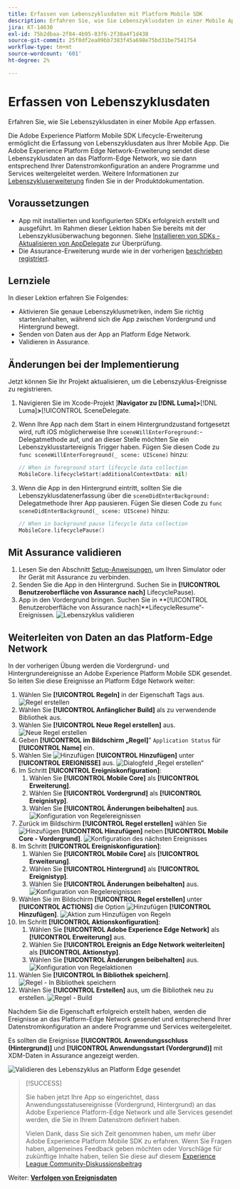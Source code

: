 ```yaml
---
title: Erfassen von Lebenszyklusdaten mit Platform Mobile SDK
description: Erfahren Sie, wie Sie Lebenszyklusdaten in einer Mobile App erfassen.
jira: KT-14630
exl-id: 75b2dbaa-2f84-4b95-83f6-2f38a4f1d438
source-git-commit: 25f0df2ea09bb7383f45a698e75bd31be7541754
workflow-type: tm+mt
source-wordcount: '601'
ht-degree: 2%

---
```


# Erfassen von Lebenszyklusdaten

Erfahren Sie, wie Sie Lebenszyklusdaten in einer Mobile App erfassen.

Die Adobe Experience Platform Mobile SDK Lifecycle-Erweiterung ermöglicht die Erfassung von Lebenszyklusdaten aus Ihrer Mobile App. Die Adobe Experience Platform Edge Network-Erweiterung sendet diese Lebenszyklusdaten an das Platform-Edge Network, wo sie dann entsprechend Ihrer Datenstromkonfiguration an andere Programme und Services weitergeleitet werden. Weitere Informationen zur [Lebenszykluserweiterung](https://developer.adobe.com/client-sdks/documentation/lifecycle-for-edge-network/) finden Sie in der Produktdokumentation.


## Voraussetzungen

* App mit installierten und konfigurierten SDKs erfolgreich erstellt und ausgeführt. Im Rahmen dieser Lektion haben Sie bereits mit der Lebenszyklusüberwachung begonnen. Siehe [Installieren von SDKs - Aktualisieren von AppDelegate](install-sdks.md#update-appdelegate) zur Überprüfung.
* Die Assurance-Erweiterung wurde wie in der vorherigen [ beschrieben registriert](install-sdks.md).

## Lernziele

In dieser Lektion erfahren Sie Folgendes:

<!--
* Add lifecycle field group to the schema.
* -->
* Aktivieren Sie genaue Lebenszyklusmetriken, indem Sie richtig starten/anhalten, während sich die App zwischen Vordergrund und Hintergrund bewegt.
* Senden von Daten aus der App an Platform Edge Network.
* Validieren in Assurance.

<!--
## Add lifecycle field group to schema

The Consumer Experience Event field group you added in the [previous lesson](create-schema.md) already contains the lifecycle fields, so you can skip this step. If you don't use Consumer Experience Event field group in your own app, you can add the lifecycle fields by doing the following:

1. Navigate to the schema interface as described in the [previous lesson](create-schema.md).
1. Open the **Luma Mobile App Event Schema** schema and select **[!UICONTROL Add]** next to Field groups.
    ![select add](assets/lifecycle-add.png)
1. In the search bar, enter "lifecycle".
1. Select the checkbox next to **[!UICONTROL AEP Mobile Lifecycle Details]**.
1. Select **[!UICONTROL Add field groups]**.
    ![add field group](assets/lifecycle-lifecycle-field-group.png)
1. Select **[!UICONTROL Save]**.
    ![save](assets/lifecycle-lifecycle-save.png)
-->

## Änderungen bei der Implementierung

Jetzt können Sie Ihr Projekt aktualisieren, um die Lebenszyklus-Ereignisse zu registrieren.

1. Navigieren Sie im Xcode-Projekt ]**Navigator zu **[!DNL Luma]**>**[!DNL Luma]**>**[!UICONTROL  SceneDelegate.

1. Wenn Ihre App nach dem Start in einem Hintergrundzustand fortgesetzt wird, ruft iOS möglicherweise Ihre `sceneWillEnterForeground:`-Delegatmethode auf, und an dieser Stelle möchten Sie ein Lebenszyklusstartereignis Trigger haben. Fügen Sie diesen Code zu `func sceneWillEnterForeground(_ scene: UIScene)` hinzu:

   ```swift
   // When in foreground start lifecycle data collection
   MobileCore.lifecycleStart(additionalContextData: nil)
   ```

1. Wenn die App in den Hintergrund eintritt, sollten Sie die Lebenszyklusdatenerfassung über die `sceneDidEnterBackground:` Delegatmethode Ihrer App pausieren. Fügen Sie diesen Code zu `func sceneDidEnterBackground(_ scene: UIScene)` hinzu:

   ```swift
   // When in background pause lifecycle data collection
   MobileCore.lifecyclePause()
   ```

## Mit Assurance validieren

1. Lesen Sie den Abschnitt [Setup-Anweisungen](assurance.md#connecting-to-a-session), um Ihren Simulator oder Ihr Gerät mit Assurance zu verbinden.
1. Senden Sie die App in den Hintergrund. Suchen Sie in **[!UICONTROL Benutzeroberfläche von Assurance nach]** LifecyclePause).
1. App in den Vordergrund bringen. Suchen Sie in **[!UICONTROL Benutzeroberfläche von Assurance nach]**LifecycleResume“-Ereignissen.
   ![Lebenszyklus validieren](assets/lifecycle-lifecycle-assurance.png)


## Weiterleiten von Daten an das Platform-Edge Network

In der vorherigen Übung werden die Vordergrund- und Hintergrundereignisse an Adobe Experience Platform Mobile SDK gesendet. So leiten Sie diese Ereignisse an Platform Edge Network weiter:

1. Wählen Sie **[!UICONTROL Regeln]** in der Eigenschaft Tags aus.
   ![Regel erstellen](assets/rule-create.png)
1. Wählen Sie **[!UICONTROL Anfänglicher Build]** als zu verwendende Bibliothek aus.
1. Wählen Sie **[!UICONTROL Neue Regel erstellen]** aus.
   ![Neue Regel erstellen](assets/rules-create-new.png)
1. Geben **[!UICONTROL im Bildschirm „Regel]**&quot; `Application Status` für **[!UICONTROL Name]** ein.
1. Wählen Sie ![Hinzufügen](https://spectrum.adobe.com/static/icons/workflow_18/Smock_AddCircle_18_N.svg) **[!UICONTROL Hinzufügen]** unter **[!UICONTROL EREIGNISSE]** aus.
   ![Dialogfeld „Regel erstellen“](assets/rule-create-name.png)
1. Im Schritt **[!UICONTROL Ereigniskonfiguration]**:
   1. Wählen Sie **[!UICONTROL Mobile Core]** als **[!UICONTROL Erweiterung]**.
   1. Wählen Sie **[!UICONTROL Vordergrund]** als **[!UICONTROL Ereignistyp]**.
   1. Wählen Sie **[!UICONTROL Änderungen beibehalten]** aus.
      ![Konfiguration von Regelereignissen](assets/rule-event-configuration.png)
1. Zurück im Bildschirm **[!UICONTROL Regel erstellen]** wählen Sie ![Hinzufügen](https://spectrum.adobe.com/static/icons/workflow_18/Smock_AddCircle_18_N.svg) **[!UICONTROL Hinzufügen]** neben **[!UICONTROL Mobile Core - Vordergrund]**.
   ![Konfiguration des nächsten Ereignisses](assets/rule-event-configuration-next.png)
1. Im Schritt **[!UICONTROL Ereigniskonfiguration]**:
   1. Wählen Sie **[!UICONTROL Mobile Core]** als **[!UICONTROL Erweiterung]**.
   1. Wählen Sie **[!UICONTROL Hintergrund]** als **[!UICONTROL Ereignistyp]**.
   1. Wählen Sie **[!UICONTROL Änderungen beibehalten]** aus.
      ![Konfiguration von Regelereignissen](assets/rule-event-configuration-background.png)
1. Wählen Sie im Bildschirm **[!UICONTROL Regel erstellen]** unter **[!UICONTROL ACTIONS]** die Option ![Hinzufügen](https://spectrum.adobe.com/static/icons/workflow_18/Smock_AddCircle_18_N.svg) **[!UICONTROL Hinzufügen]**.
   ![Aktion zum Hinzufügen von Regeln](assets/rule-action-button.png)
1. Im Schritt **[!UICONTROL Aktionskonfiguration]**:
   1. Wählen Sie **[!UICONTROL Adobe Experience Edge Network]** als **[!UICONTROL Erweiterung]** aus.
   1. Wählen Sie **[!UICONTROL Ereignis an Edge Network weiterleiten]** als **[!UICONTROL Aktionstyp]**.
   1. Wählen Sie **[!UICONTROL Änderungen beibehalten]** aus.
      ![Konfiguration von Regelaktionen](assets/rule-action-configuration.png)
1. Wählen Sie **[!UICONTROL In Bibliothek speichern]**.
   ![Regel - In Bibliothek speichern](assets/rule-save-to-library.png)
1. Wählen Sie **[!UICONTROL Erstellen]** aus, um die Bibliothek neu zu erstellen.
   ![Regel - Build](assets/rule-build.png)

Nachdem Sie die Eigenschaft erfolgreich erstellt haben, werden die Ereignisse an das Platform-Edge Network gesendet und entsprechend Ihrer Datenstromkonfiguration an andere Programme und Services weitergeleitet.

Es sollten die Ereignisse **[!UICONTROL Anwendungsschluss (Hintergrund)]** und **[!UICONTROL Anwendungsstart (Vordergrund)]** mit XDM-Daten in Assurance angezeigt werden.

![Validieren des Lebenszyklus an Platform Edge gesendet](assets/lifecycle-edge-assurance.png)

>[!SUCCESS]
>
>Sie haben jetzt Ihre App so eingerichtet, dass Anwendungsstatusereignisse (Vordergrund, Hintergrund) an das Adobe Experience Platform-Edge Network und alle Services gesendet werden, die Sie in Ihrem Datenstrom definiert haben.
>
> Vielen Dank, dass Sie sich Zeit genommen haben, um mehr über Adobe Experience Platform Mobile SDK zu erfahren. Wenn Sie Fragen haben, allgemeines Feedback geben möchten oder Vorschläge für zukünftige Inhalte haben, teilen Sie diese auf diesem [Experience League Community-Diskussionsbeitrag](https://experienceleaguecommunities.adobe.com/t5/adobe-experience-platform-data/tutorial-discussion-implement-adobe-experience-cloud-in-mobile/td-p/443796)

Weiter: **[Verfolgen von Ereignisdaten](events.md)**
